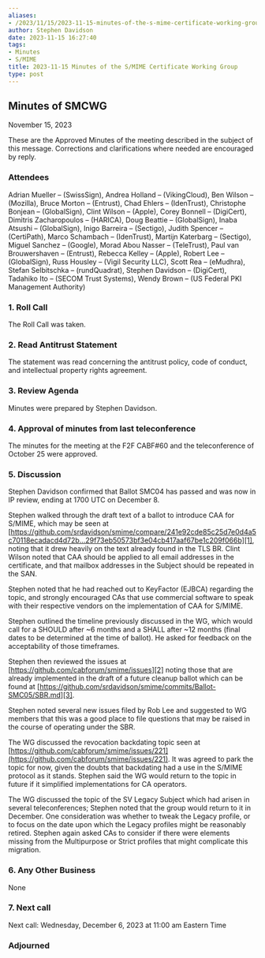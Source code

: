```yaml
---
aliases:
- /2023/11/15/2023-11-15-minutes-of-the-s-mime-certificate-working-group/
author: Stephen Davidson
date: 2023-11-15 16:27:40
tags:
- Minutes
- S/MIME
title: 2023-11-15 Minutes of the S/MIME Certificate Working Group
type: post
---
```


## Minutes of SMCWG

November 15, 2023

These are the Approved Minutes of the meeting described in the subject of this message. Corrections and clarifications where needed are encouraged by reply.

### Attendees

Adrian Mueller – (SwissSign), Andrea Holland – (VikingCloud), Ben Wilson – (Mozilla), Bruce Morton – (Entrust), Chad Ehlers – (IdenTrust), Christophe Bonjean – (GlobalSign), Clint Wilson – (Apple), Corey Bonnell – (DigiCert), Dimitris Zacharopoulos – (HARICA), Doug Beattie – (GlobalSign), Inaba Atsushi – (GlobalSign), Inigo Barreira – (Sectigo), Judith Spencer – (CertiPath), Marco Schambach – (IdenTrust), Martijn Katerbarg – (Sectigo), Miguel Sanchez – (Google), Morad Abou Nasser – (TeleTrust), Paul van Brouwershaven – (Entrust), Rebecca Kelley – (Apple), Robert Lee – (GlobalSign), Russ Housley – (Vigil Security LLC), Scott Rea – (eMudhra), Stefan Selbitschka – (rundQuadrat), Stephen Davidson – (DigiCert), Tadahiko Ito – (SECOM Trust Systems), Wendy Brown – (US Federal PKI Management Authority)

### 1. Roll Call

The Roll Call was taken.

### 2. Read Antitrust Statement

The statement was read concerning the antitrust policy, code of conduct, and intellectual property rights agreement.

### 3. Review Agenda

Minutes were prepared by Stephen Davidson.

### 4. Approval of minutes from last teleconference

The minutes for the meeting at the F2F CABF#60 and the teleconference of October 25 were approved.

### 5. Discussion

Stephen Davidson confirmed that Ballot SMC04 has passed and was now in IP review, ending at 1700 UTC on December 8.

Stephen walked through the draft text of a ballot to introduce CAA for S/MIME, which may be seen at [https://github.com/srdavidson/smime/compare/241e92cde85c25d7e0d4a5c70118ecadacd4d72b…29f73eb50573bf3e04cb417aaf67be1c209f066b][1], noting that it drew heavily on the text already found in the TLS BR. Clint Wilson noted that CAA should be applied to all email addresses in the certificate, and that mailbox addresses in the Subject should be repeated in the SAN.

Stephen noted that he had reached out to KeyFactor (EJBCA) regarding the topic, and strongly encouraged CAs that use commercial software to speak with their respective vendors on the implementation of CAA for S/MIME.

Stephen outlined the timeline previously discussed in the WG, which would call for a SHOULD after ~6 months and a SHALL after ~12 months (final dates to be determined at the time of ballot). He asked for feedback on the acceptability of those timeframes.

Stephen then reviewed the issues at [https://github.com/cabforum/smime/issues][2] noting those that are already implemented in the draft of a future cleanup ballot which can be found at [https://github.com/srdavidson/smime/commits/Ballot-SMC05/SBR.md][3].

Stephen noted several new issues filed by Rob Lee and suggested to WG members that this was a good place to file questions that may be raised in the course of operating under the SBR.

The WG discussed the revocation backdating topic seen at [https://github.com/cabforum/smime/issues/221](https://github.com/cabforum/smime/issues/221). It was agreed to park the topic for now, given the doubts that backdating had a use in the S/MIME protocol as it stands. Stephen said the WG would return to the topic in future if it simplified implementations for CA operators.

The WG discussed the topic of the SV Legacy Subject which had arisen in several teleconferences; Stephen noted that the group would return to it in December. One consideration was whether to tweak the Legacy profile, or to focus on the date upon which the Legacy profiles might be reasonably retired. Stephen again asked CAs to consider if there were elements missing from the Multipurpose or Strict profiles that might complicate this migration.

### 6. Any Other Business

None

### 7. Next call

Next call: Wednesday, December 6, 2023 at 11:00 am Eastern Time

### Adjourned

[1]: https://github.com/srdavidson/smime/compare/241e92cde85c25d7e0d4a5c70118ecadacd4d72b...29f73eb50573bf3e04cb417aaf67be1c209f066b
[2]: https://github.com/cabforum/smime/issues
[3]: https://github.com/srdavidson/smime/commits/Ballot-SMC05/SBR.md